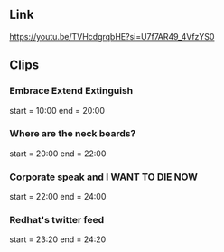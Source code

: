 ## Link
https://youtu.be/TVHcdgrqbHE?si=U7f7AR49_4VfzYS0

## Clips

### Embrace Extend Extinguish
start = 10:00
end = 20:00

### Where are the neck beards?
start = 20:00
end = 22:00

### Corporate speak and I WANT TO DIE NOW
start = 22:00
end = 24:00

### Redhat's twitter feed
start = 23:20
end = 24:20

